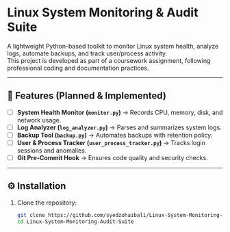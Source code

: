 # Linux System Monitoring & Audit Suite

A lightweight Python-based toolkit to monitor Linux system health, analyze logs, automate backups, and track user/process activity.  
This project is developed as part of a coursework assignment, following professional coding and documentation practices.

---

## 📌 Features (Planned & Implemented)
- [ ] **System Health Monitor (`monitor.py`)** → Records CPU, memory, disk, and network usage.
- [ ] **Log Analyzer (`log_analyzer.py`)** → Parses and summarizes system logs.
- [ ] **Backup Tool (`backup.py`)** → Automates backups with retention policy.
- [ ] **User & Process Tracker (`user_process_tracker.py`)** → Tracks login sessions and anomalies.
- [ ] **Git Pre-Commit Hook** → Ensures code quality and security checks.

---

## ⚙️ Installation
1. Clone the repository:
   ```bash
   git clone https://github.com/syedzohaibali/Linux-System-Monitoring-Audit-Suite.git
   cd Linux-System-Monitoring-Audit-Suite

